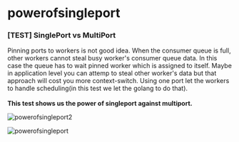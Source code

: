 # powerofsingleport
### [TEST] SinglePort vs MultiPort

  Pinning ports to workers is not good idea. When the consumer queue is full, other workers cannot steal busy worker's consumer queue data. In this case the queue has to wait pinned worker which is assigned to itself. Maybe in application level you can attemp to steal other worker's data but that approach will cost you more context-switch. Using one port let the workers to handle scheduling(in this test we let the golang to do that). 
 <br/><br/>__This test shows us the power of singleport against multiport.__


 
![powerofsingleport2](https://github.com/abdullahb53/powerofsingleport/assets/29378922/21842e6d-e276-44a6-9a84-1c76ec0b6a64)

![powerofsingleport](https://github.com/abdullahb53/powerofsingleport/assets/29378922/11262fd1-66eb-4c1e-95f6-cc19e9fdd133)
